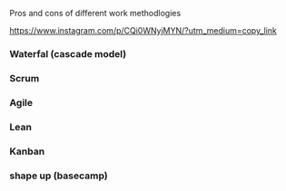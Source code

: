 Pros and cons of different work methodlogies<!--more-->

https://www.instagram.com/p/CQi0WNyjMYN/?utm_medium=copy_link

### Waterfal (cascade model)

### Scrum

### Agile

### Lean

### Kanban

### shape up (basecamp)
